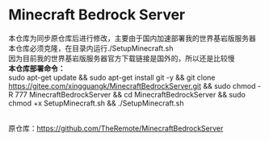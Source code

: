 # Minecraft Bedrock Server
本仓库为同步原仓库后进行修改，主要由于国内加速部署我的世界基岩版服务器
本仓库必须克隆，在目录内运行./SetupMinecraft.sh<br>
因为目前我的世界基岩版服务器官方下载链接是国外的，所以还是比较慢<br>
<b>本仓库部署命令：</b><br>
sudo apt-get update && sudo apt-get install git -y && git clone https://gitee.com/xingguangk/MinecraftBedrockServer.git && sudo chmod -R 777 MinecraftBedrockServer && cd MinecraftBedrockServer && sudo chmod +x SetupMinecraft.sh && ./SetupMinecraft.sh<br>
<br>

原仓库：https://github.com/TheRemote/MinecraftBedrockServer<br>
